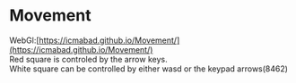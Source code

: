 # Movement

WebGl:[https://icmabad.github.io/Movement/](https://icmabad.github.io/Movement/)
<br />
Red square is controled by the arrow keys.<br />
White square can be controlled by either wasd or the keypad arrows(8462)
